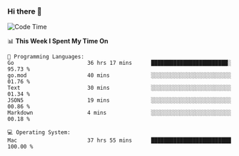 ### Hi there 👋

<!--
**CrazyCollin/crazycollin** is a ✨ _special_ ✨ repository because its `README.md` (this file) appears on your GitHub profile.

Here are some ideas to get you started:

- 🔭 I’m currently working on ...
- 🌱 I’m currently learning ...
- 👯 I’m looking to collaborate on ...
- 🤔 I’m looking for help with ...
- 💬 Ask me about ...
- 📫 How to reach me: ...
- 😄 Pronouns: ...
- ⚡ Fun fact: ...
-->

<!--START_SECTION:waka-->
![Code Time](http://img.shields.io/badge/Code%20Time-5%2C611%20hrs%2057%20mins-blue)

📊 **This Week I Spent My Time On** 

```text
💬 Programming Languages: 
Go                       36 hrs 17 mins      ████████████████████████░   95.73 % 
go.mod                   40 mins             ░░░░░░░░░░░░░░░░░░░░░░░░░   01.76 % 
Text                     30 mins             ░░░░░░░░░░░░░░░░░░░░░░░░░   01.34 % 
JSON5                    19 mins             ░░░░░░░░░░░░░░░░░░░░░░░░░   00.86 % 
Markdown                 4 mins              ░░░░░░░░░░░░░░░░░░░░░░░░░   00.18 % 

💻 Operating System: 
Mac                      37 hrs 55 mins      █████████████████████████   100.00 % 
```


<!--END_SECTION:waka-->
